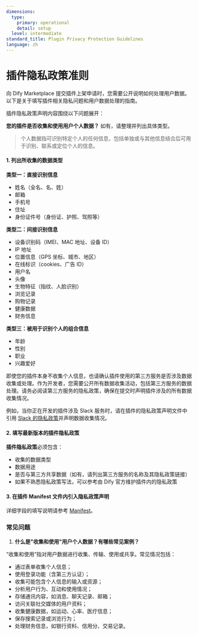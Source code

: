 ```yaml
---
dimensions:
  type:
    primary: operational
    detail: setup
  level: intermediate
standard_title: Plugin Privacy Protection Guidelines
language: zh
---
```


# 插件隐私政策准则

向 Dify Marketplace 提交插件上架申请时，您需要公开说明如何处理用户数据。以下是关于填写插件相关隐私问题和用户数据处理的指南。

插件隐私政策声明内容围绕以下问题展开：

**您的插件是否收集和使用用户个人数据？** 如有，请整理并列出具体类型。

> 个人数据指可识别特定个人的任何信息，包括单独或与其他信息结合后可用于识别、联系或定位个人的信息。

#### **1. 列出所收集的数据类型**

**类型一：直接识别信息**

* 姓名（全名、名、姓）
* 邮箱
* 手机号
* 住址
* 身份证件号（身份证、护照、驾照等）

**类型二：间接识别信息**

* 设备识别码（IMEI、MAC 地址、设备 ID）
* IP 地址
* 位置信息（GPS 坐标、城市、地区）
* 在线标识（cookies、广告 ID）
* 用户名
* 头像
* 生物特征（指纹、人脸识别）
* 浏览记录
* 购物记录
* 健康数据
* 财务信息

**类型三：被用于识别个人的组合信息**

* 年龄
* 性别
* 职业
* 兴趣爱好

即使您的插件本身不收集个人信息，也请确认插件使用的第三方服务是否涉及数据收集或处理。作为开发者，您需要公开所有数据收集活动，包括第三方服务的数据处理。请务必阅读第三方服务的隐私政策，确保在提交时声明插件涉及的所有数据收集情况。

例如，当你正在开发的插件涉及 Slack 服务时，请在插件的隐私政策声明文件中引用 [Slack 的隐私政策](https://slack.com/trust/privacy/privacy-policy)并声明数据收集情况。

#### 2. 填写最新版本的插件隐私政策

**插件隐私政策**必须包含：

* 收集的数据类型
* 数据用途
* 是否与第三方共享数据（如有，请列出第三方服务的名称及其隐私政策链接）
* 如果不熟悉隐私政策写法，可以参考由 Dify 官方维护插件内的隐私政策

#### **3. 在插件 Manifest 文件内引入隐私政策声明**

详细字段的填写说明请参考 [Manifest](../../schema-definition/manifest.md)。

### **常见问题**

1. **什么是"收集和使用"用户个人数据？有哪些常见案例？**

“收集和使用”指对用户数据进行收集、传输、使用或共享。常见情况包括：

* 通过表单收集个人信息；
* 使用登录功能（含第三方认证）；
* 收集可能包含个人信息的输入或资源；
* 分析用户行为、互动和使用情况；
* 存储通讯内容，如消息、聊天记录、邮箱；
* 访问关联社交媒体的用户资料；
* 收集健康数据，如运动、心率、医疗信息；
* 保存搜索记录或浏览行为；
* 处理财务信息，如银行资料、信用分、交易记录。